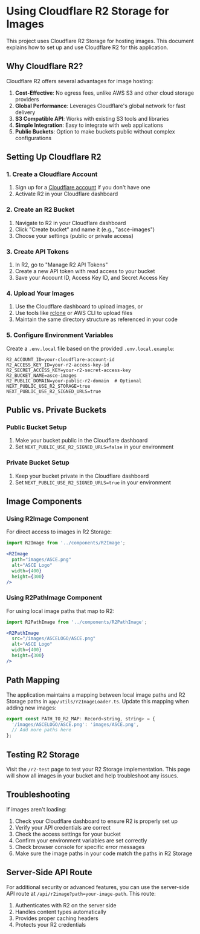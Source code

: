 # Using Cloudflare R2 Storage for Images

This project uses Cloudflare R2 Storage for hosting images. This document explains how to set up and use Cloudflare R2 for this application.

## Why Cloudflare R2?

Cloudflare R2 offers several advantages for image hosting:

1. **Cost-Effective**: No egress fees, unlike AWS S3 and other cloud storage providers
2. **Global Performance**: Leverages Cloudflare's global network for fast delivery
3. **S3 Compatible API**: Works with existing S3 tools and libraries
4. **Simple Integration**: Easy to integrate with web applications
5. **Public Buckets**: Option to make buckets public without complex configurations

## Setting Up Cloudflare R2

### 1. Create a Cloudflare Account

1. Sign up for a [Cloudflare account](https://dash.cloudflare.com/sign-up) if you don't have one
2. Activate R2 in your Cloudflare dashboard

### 2. Create an R2 Bucket

1. Navigate to R2 in your Cloudflare dashboard
2. Click "Create bucket" and name it (e.g., "asce-images")
3. Choose your settings (public or private access)

### 3. Create API Tokens

1. In R2, go to "Manage R2 API Tokens"
2. Create a new API token with read access to your bucket
3. Save your Account ID, Access Key ID, and Secret Access Key

### 4. Upload Your Images

1. Use the Cloudflare dashboard to upload images, or
2. Use tools like [rclone](https://rclone.org/) or AWS CLI to upload files
3. Maintain the same directory structure as referenced in your code

### 5. Configure Environment Variables

Create a `.env.local` file based on the provided `.env.local.example`:

```
R2_ACCOUNT_ID=your-cloudflare-account-id
R2_ACCESS_KEY_ID=your-r2-access-key-id
R2_SECRET_ACCESS_KEY=your-r2-secret-access-key
R2_BUCKET_NAME=asce-images
R2_PUBLIC_DOMAIN=your-public-r2-domain  # Optional
NEXT_PUBLIC_USE_R2_STORAGE=true
NEXT_PUBLIC_USE_R2_SIGNED_URLS=true
```

## Public vs. Private Buckets

### Public Bucket Setup

1. Make your bucket public in the Cloudflare dashboard
2. Set `NEXT_PUBLIC_USE_R2_SIGNED_URLS=false` in your environment

### Private Bucket Setup

1. Keep your bucket private in the Cloudflare dashboard
2. Set `NEXT_PUBLIC_USE_R2_SIGNED_URLS=true` in your environment

## Image Components

### Using R2Image Component

For direct access to images in R2 Storage:

```jsx
import R2Image from '../components/R2Image';

<R2Image 
  path="images/ASCE.png"
  alt="ASCE Logo" 
  width={400}
  height={300}
/>
```

### Using R2PathImage Component

For using local image paths that map to R2:

```jsx
import R2PathImage from '../components/R2PathImage';

<R2PathImage 
  src="/images/ASCELOGO/ASCE.png"
  alt="ASCE Logo" 
  width={400}
  height={300}
/>
```

## Path Mapping

The application maintains a mapping between local image paths and R2 Storage paths in `app/utils/r2ImageLoader.ts`. Update this mapping when adding new images:

```javascript
export const PATH_TO_R2_MAP: Record<string, string> = {
  '/images/ASCELOGO/ASCE.png': 'images/ASCE.png',
  // Add more paths here
};
```

## Testing R2 Storage

Visit the `/r2-test` page to test your R2 Storage implementation. This page will show all images in your bucket and help troubleshoot any issues.

## Troubleshooting

If images aren't loading:

1. Check your Cloudflare dashboard to ensure R2 is properly set up
2. Verify your API credentials are correct
3. Check the access settings for your bucket
4. Confirm your environment variables are set correctly
5. Check browser console for specific error messages
6. Make sure the image paths in your code match the paths in R2 Storage

## Server-Side API Route

For additional security or advanced features, you can use the server-side API route at `/api/r2image?path=your-image-path`. This route:

1. Authenticates with R2 on the server side
2. Handles content types automatically
3. Provides proper caching headers
4. Protects your R2 credentials 
